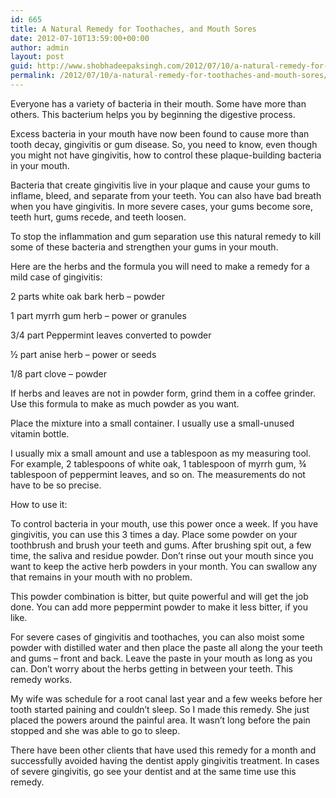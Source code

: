 ```yaml
---
id: 665
title: A Natural Remedy for Toothaches, and Mouth Sores
date: 2012-07-10T13:59:00+00:00
author: admin
layout: post
guid: http://www.shobhadeepaksingh.com/2012/07/10/a-natural-remedy-for-toothaches-and-mouth-sores/
permalink: /2012/07/10/a-natural-remedy-for-toothaches-and-mouth-sores/
---
```

Everyone has a variety of bacteria in their mouth. Some have more than others. This bacterium helps you by beginning the digestive process.

Excess bacteria in your mouth have now been found to cause more than tooth decay, gingivitis or gum disease. So, you need to know, even though you might not have gingivitis, how to control these plaque-building bacteria in your mouth.

Bacteria that create gingivitis live in your plaque and cause your gums to inflame, bleed, and separate from your teeth. You can also have bad breath when you have gingivitis. In more severe cases, your gums become sore, teeth hurt, gums recede, and teeth loosen.

To stop the inflammation and gum separation use this natural remedy to kill some of these bacteria and strengthen your gums in your mouth.

Here are the herbs and the formula you will need to make a remedy for a mild case of gingivitis:

2 parts white oak bark herb – powder

1 part myrrh gum herb – power or granules

3/4 part Peppermint leaves converted to powder

½ part anise herb – power or seeds

1/8 part clove &#8211; powder

If herbs and leaves are not in powder form, grind them in a coffee grinder. Use this formula to make as much powder as you want.

Place the mixture into a small container. I usually use a small-unused vitamin bottle.

I usually mix a small amount and use a tablespoon as my measuring tool. For example, 2 tablespoons of white oak, 1 tablespoon of myrrh gum, ¾ tablespoon of peppermint leaves, and so on. The measurements do not have to be so precise.

How to use it:

To control bacteria in your mouth, use this power once a week. If you have gingivitis, you can use this 3 times a day. Place some powder on your toothbrush and brush your teeth and gums. After brushing spit out, a few time, the saliva and residue powder. Don’t rinse out your mouth since you want to keep the active herb powders in your month. You can swallow any that remains in your mouth with no problem.

This powder combination is bitter, but quite powerful and will get the job done. You can add more peppermint powder to make it less bitter, if you like.

For severe cases of gingivitis and toothaches, you can also moist some powder with distilled water and then place the paste all along the your teeth and gums – front and back. Leave the paste in your mouth as long as you can. Don’t worry about the herbs getting in between your teeth. This remedy works.

My wife was schedule for a root canal last year and a few weeks before her tooth started paining and couldn&#8217;t sleep. So I made this remedy. She just placed the powers around the painful area. It wasn&#8217;t long before the pain stopped and she was able to go to sleep.

There have been other clients that have used this remedy for a month and successfully avoided having the dentist apply gingivitis treatment. In cases of severe gingivitis, go see your dentist and at the same time use this remedy.